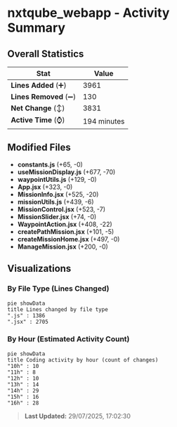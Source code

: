 # nxtqube_webapp - Activity Summary 

## Overall Statistics

| Stat                   | Value                                                             |
| ---------------------- | ----------------------------------------------------------------- |
| **Lines Added** (➕)   | 3961                                          |
| **Lines Removed** (➖) | 130                                        |
| **Net Change** (↕)    | 3831                |
| **Active Time** (⌚)   | 194 minutes |


## Modified Files
- **constants.js** (+65, -0)
- **useMissionDisplay.js** (+677, -70)
- **waypointUtils.js** (+129, -0)
- **App.jsx** (+323, -0)
- **MissionInfo.jsx** (+525, -20)
- **missionUtils.js** (+439, -6)
- **MissionControl.jsx** (+523, -7)
- **MissionSlider.jsx** (+74, -0)
- **WaypointAction.jsx** (+408, -22)
- **createPathMission.jsx** (+101, -5)
- **createMissionHome.jsx** (+497, -0)
- **ManageMission.jsx** (+200, -0)

## Visualizations

### By File Type (Lines Changed)

```mermaid
pie showData
title Lines changed by file type
".js" : 1386
".jsx" : 2705
```

### By Hour (Estimated Activity Count)

```mermaid
pie showData
title Coding activity by hour (count of changes)
"10h" : 10
"11h" : 8
"12h" : 10
"13h" : 14
"14h" : 29
"15h" : 16
"16h" : 28
```


> **Last Updated:** 29/07/2025, 17:02:30